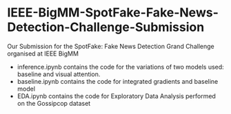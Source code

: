 # IEEE-BigMM-SpotFake-Fake-News-Detection-Challenge-Submission
Our Submission for the SpotFake: Fake News Detection Grand Challenge organised at IEEE BigMM 

* inference.ipynb contains the code for the variations of two models used: baseline and visual attention.
* baseline.ipynb contains the code for integrated gradients and baseline model
* EDA.ipynb contains the code for Exploratory Data Analysis performed on the Gossipcop dataset
